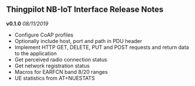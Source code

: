## Thingpilot NB-IoT Interface Release Notes
**v0.1.0** *08/11/2019*

- Configure CoAP profiles
- Optionally include host, port and path in PDU header
- Implement HTTP GET, DELETE, PUT and POST requests and return data to the application
- Get perceived radio connection status
- Get network registration status
- Macros for EARFCN band 8/20 ranges
- UE statistics from AT+NUESTATS
